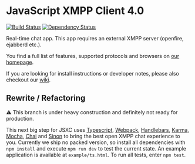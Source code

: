 # JavaScript XMPP Client 4.0

[![Build Status](https://travis-ci.org/jsxc/jsxc.svg?branch=master)](https://travis-ci.org/jsxc/jsxc)
[![Dependency Status](https://dependencyci.com/github/jsxc/jsxc/badge)](https://dependencyci.com/github/jsxc/jsxc)

Real-time chat app. This app requires an external XMPP server (openfire, ejabberd etc.).

You find a full list of features, supported protocols and browsers on [our homepage](http://www.jsxc.org).

If you are looking for install instructions or developer notes, please also checkout our [wiki](https://github.com/jsxc/jsxc/wiki/).

## Rewrite / Refactoring
:warning: This branch is under heavy construction and definitely not ready for production.

This next big step for JSXC uses [Typescript](http://www.typescriptlang.org/index.html), [Webpack](https://webpack.github.io), [Handlebars](http://handlebarsjs.com), [Karma](http://karma-runner.github.io), [Mocha](https://mochajs.org), [Chai](http://chaijs.com) and [Sinon](http://sinonjs.org) to bring the best open XMPP chat experience to you. Currently we ship no packed version, so install all dependencies with `npm install` and execute `npm run dev` to test the current state. An example application is available at `example/ts.html`. To run all tests, enter `npm test`.
